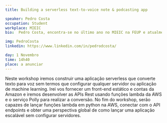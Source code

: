 ```yaml
---
title: Building a serverless text-to-voice note & podcasting app

speaker: Pedro Costa
occupation: Student
workplace: MIEIC
bio:  Pedro Costa, encontra-se no último ano no MIEIC na FEUP e atualmente a realizar ERASMUS na Universidad Politécnica de Madrid. Realizou o seu primeiro estágio de verão em 2017 como Software Developer Intern na Bitmaker e o seu segundo estágio no verão de 2018, como Solutions Architect, na Amazon Web Services em Madrid. Neste estágio certificou-se como “AWS Certified Solutions Architect - Associate”. Durante o percurso de faculdade envolveu-se ativamente no Núcleo de Informática, na Associação de Estudantes e na equipa organizadora do Encontro Nacional de Estudantes de Informática. No decorrer de ambos os estágios, especializou-se inicialmente em arquitecturas microservices e usando linguagens funcionais e de seguida em arquitecturas serverless.

img: PedroCosta
linkedin: https://www.linkedin.com/in/pedrodcosta/

day: 1 Novembro
time: 14h40
place: a anunciar
---
```


Neste workshop iremos construir uma aplicação serverless que converte texto para voz sem termos que configurar qualquer servidor ou aplicação de machine learning. Irei vos fornecer um front-end estático e contas da Amazon e iremos desenvolver as APIs Rest usando funções lambda da AWS e o serviço Polly para realizar a conversão. No fim do workshop, serão capazes de lançar funções lambda em python na AWS, conectar com o API endpoints e obter uma perspectiva global de como lançar uma aplicação escalável sem configurar servidores.
